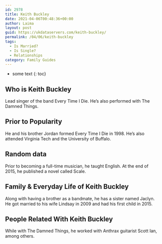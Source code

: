 ```yaml
---
id: 2978
title: Keith Buckley
date: 2021-04-06T00:48:36+00:00
author: Laima
layout: post
guid: https://ukdataservers.com/keith-buckley/
permalink: /04/06/keith-buckley
tags:
  - Is Married?
  - Is Single?
  - Relationships
category: Family Guides
---
```


* some text
{: toc}


## Who is Keith Buckley
                  
                  
                  
Lead singer of the band Every Time I Die. He&#8217;s also performed with The Damned Things.
                  
              
            
              
            
                
                
                
## Prior to Popularity
                  
                  
                  
He and his brother Jordan formed Every Time I Die in 1998. He&#8217;s also attended Virginia Tech and the University of Buffalo.
                  
              
            
              
            
                
                
                
## Random data
                  
                  
                  
Prior to becoming a full-time musician, he taught English. At the end of 2015, he published a novel called Scale.
                  
              
            
              
            
                
                
                
## Family & Everyday Life of Keith Buckley
                  
                  
                  
Along with having a brother as a bandmate, he has a sister named Jaclyn. He got married to his wife Lindsay in 2009 and had his first child in 2015.
                  
              
            
              
            
                
                
                
## People Related With Keith Buckley
                  
                  
                  
While with The Damned Things, he worked with Anthrax guitarist Scott Ian, among others.
                  
              
            
              
            
                
              
            
              
              
            
            
              
            
          
          
          